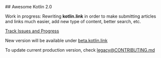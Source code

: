 <div class="github-widget" data-repo="KotlinBy/awesome-kotlin"></div>
<script async src="https://pagead2.googlesyndication.com/pagead/js/adsbygoogle.js"></script><ins class="adsbygoogle" style="display:block" data-ad-client="ca-pub-6890694312814945" data-ad-slot="5473692530" data-ad-format="auto"  data-full-width-responsive="true"></ins><script>(adsbygoogle = window.adsbygoogle || []).push({});</script>
## Awesome Kotlin 2.0

Work in progress: Rewriting **kotlin.link** in order to make submitting articles and links much easier, add new type of content, better search, etc.

[Track Issues and Progress](https://github.com/KotlinBy/awesome-kotlin/milestone/1)

New version will be available under [beta.kotlin.link](https://beta.kotlin.link)

To update current production version, check [legacy@CONTRIBUTING.md](https://github.com/KotlinBy/awesome-kotlin/blob/legacy/CONTRIBUTING.md)